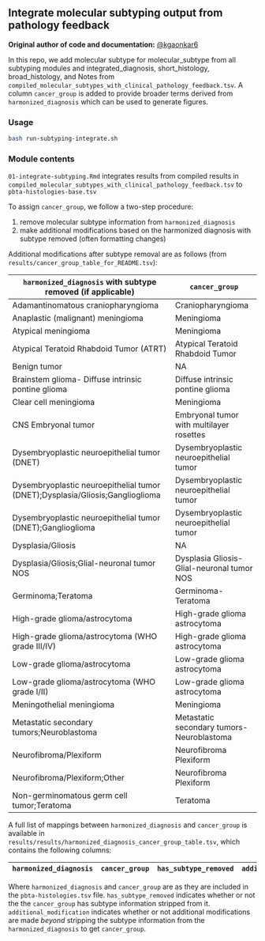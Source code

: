 ## Integrate molecular subtyping output from pathology feedback

**Original author of code and documentation:** [@kgaonkar6](https://github.com/kgaonkar6)

In this repo, we add molecular subtype for molecular_subtype from all subtyping modules and integrated_diagnosis, short_histology, broad_histology, and Notes from `compiled_molecular_subtypes_with_clinical_pathology_feedback.tsv`. A column `cancer_group` is added to provide broader terms derived from `harmonized_diagnosis` which can be used to generate figures.

### Usage
```sh
bash run-subtyping-integrate.sh
```

### Module contents

`01-integrate-subtyping.Rmd` integrates results from compiled results in `compiled_molecular_subtypes_with_clinical_pathology_feedback.tsv` to `pbta-histologies-base.tsv`

To assign `cancer_group`, we follow a two-step procedure:

1) remove molecular subtype information from `harmonized_diagnosis`
2) make additional modifications based on the harmonized diagnosis with subtype removed (often formatting changes)

Additional modifications after subtype removal are as follows (from `results/cancer_group_table_for_README.tsv`):

| `harmonized_diagnosis` with subtype removed (if applicable) |	`cancer_group` |
|------------------------------------------------------------|-----------------|
| Adamantinomatous craniopharyngioma	| Craniopharyngioma
| Anaplastic (malignant) meningioma	| Meningioma
| Atypical meningioma	| Meningioma
| Atypical Teratoid Rhabdoid Tumor (ATRT)	| Atypical Teratoid Rhabdoid Tumor
| Benign tumor |	NA
| Brainstem glioma- Diffuse intrinsic pontine glioma |	Diffuse intrinsic pontine glioma
| Clear cell meningioma	| Meningioma
| CNS Embryonal tumor	| Embryonal tumor with multilayer rosettes
| Dysembryoplastic neuroepithelial tumor (DNET)	| Dysembryoplastic neuroepithelial tumor
| Dysembryoplastic neuroepithelial tumor (DNET);Dysplasia/Gliosis;Ganglioglioma	| Dysembryoplastic neuroepithelial tumor
| Dysembryoplastic neuroepithelial tumor (DNET);Ganglioglioma | Dysembryoplastic neuroepithelial tumor
| Dysplasia/Gliosis	| NA
| Dysplasia/Gliosis;Glial-neuronal tumor NOS	| Dysplasia Gliosis-Glial-neuronal tumor NOS
| Germinoma;Teratoma	| Germinoma-Teratoma
| High-grade glioma/astrocytoma	| High-grade glioma astrocytoma
| High-grade glioma/astrocytoma (WHO grade III/IV)	| High-grade glioma astrocytoma
| Low-grade glioma/astrocytoma |	Low-grade glioma astrocytoma
| Low-grade glioma/astrocytoma (WHO grade I/II)	| Low-grade glioma astrocytoma
| Meningothelial meningioma	| Meningioma
| Metastatic secondary tumors;Neuroblastoma	| Metastatic secondary tumors-Neuroblastoma
| Neurofibroma/Plexiform | Neurofibroma Plexiform
| Neurofibroma/Plexiform;Other	| Neurofibroma Plexiform
| Non-germinomatous germ cell tumor;Teratoma |	Teratoma

A full list of mappings between `harmonized_diagnosis` and `cancer_group` is available in `results/results/harmonized_diagnosis_cancer_group_table.tsv`, which contains the following columns:

| `harmonized_diagnosis` | `cancer_group` | `has_subtype_removed` | `additional_modification` |
|----------------------|---------------|---------------------|--------------------------|

Where `harmonized_diagnosis` and `cancer_group` are as they are included in the `pbta-histologies.tsv` file. 
`has_subtype_removed` indicates whether or not the the `cancer_group` has subtype information stripped from it.
`additional_modification` indicates whether or not additional modifications are made _beyond_ stripping the subtype information from the `harmonized_diagnosis` to get `cancer_group`.
